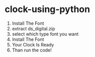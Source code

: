 # clock-using-python
1) Install The Font<br>
2) extract ds_digital.zip<br>
3) select which type font you want<br>
4) Install The Font<br>
5) Your Clock Is Ready
6) Than run the code!
